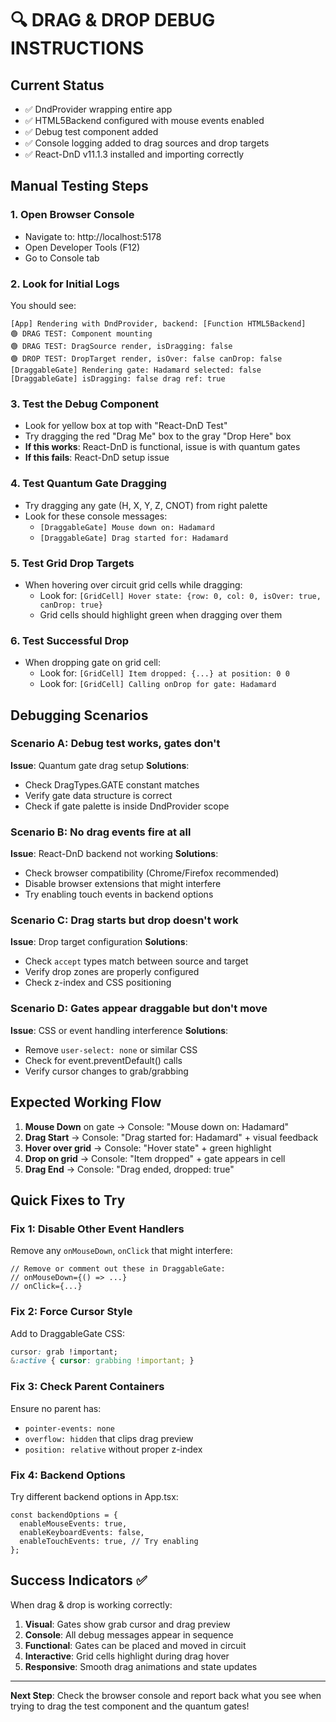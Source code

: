 # 🔍 **DRAG & DROP DEBUG INSTRUCTIONS**

## Current Status
- ✅ DndProvider wrapping entire app
- ✅ HTML5Backend configured with mouse events enabled
- ✅ Debug test component added
- ✅ Console logging added to drag sources and drop targets
- ✅ React-DnD v11.1.3 installed and importing correctly

## Manual Testing Steps

### 1. **Open Browser Console**
- Navigate to: http://localhost:5178
- Open Developer Tools (F12)
- Go to Console tab

### 2. **Look for Initial Logs**
You should see:
```
[App] Rendering with DndProvider, backend: [Function HTML5Backend]
🟢 DRAG TEST: Component mounting
🟢 DRAG TEST: DragSource render, isDragging: false
🟢 DROP TEST: DropTarget render, isOver: false canDrop: false
[DraggableGate] Rendering gate: Hadamard selected: false
[DraggableGate] isDragging: false drag ref: true
```

### 3. **Test the Debug Component**
- Look for yellow box at top with "React-DnD Test" 
- Try dragging the red "Drag Me" box to the gray "Drop Here" box
- **If this works**: React-DnD is functional, issue is with quantum gates
- **If this fails**: React-DnD setup issue

### 4. **Test Quantum Gate Dragging**
- Try dragging any gate (H, X, Y, Z, CNOT) from right palette
- Look for these console messages:
  - `[DraggableGate] Mouse down on: Hadamard`
  - `[DraggableGate] Drag started for: Hadamard`

### 5. **Test Grid Drop Targets**
- When hovering over circuit grid cells while dragging:
  - Look for: `[GridCell] Hover state: {row: 0, col: 0, isOver: true, canDrop: true}`
  - Grid cells should highlight green when dragging over them

### 6. **Test Successful Drop**
- When dropping gate on grid cell:
  - Look for: `[GridCell] Item dropped: {...} at position: 0 0`
  - Look for: `[GridCell] Calling onDrop for gate: Hadamard`

## Debugging Scenarios

### **Scenario A: Debug test works, gates don't**
**Issue**: Quantum gate drag setup
**Solutions**:
- Check DragTypes.GATE constant matches
- Verify gate data structure is correct
- Check if gate palette is inside DndProvider scope

### **Scenario B: No drag events fire at all**
**Issue**: React-DnD backend not working
**Solutions**:
- Check browser compatibility (Chrome/Firefox recommended)
- Disable browser extensions that might interfere
- Try enabling touch events in backend options

### **Scenario C: Drag starts but drop doesn't work**
**Issue**: Drop target configuration
**Solutions**:
- Check `accept` types match between source and target
- Verify drop zones are properly configured
- Check z-index and CSS positioning

### **Scenario D: Gates appear draggable but don't move**
**Issue**: CSS or event handling interference
**Solutions**:
- Remove `user-select: none` or similar CSS
- Check for event.preventDefault() calls
- Verify cursor changes to grab/grabbing

## Expected Working Flow

1. **Mouse Down** on gate → Console: "Mouse down on: Hadamard"
2. **Drag Start** → Console: "Drag started for: Hadamard" + visual feedback
3. **Hover over grid** → Console: "Hover state" + green highlight  
4. **Drop on grid** → Console: "Item dropped" + gate appears in cell
5. **Drag End** → Console: "Drag ended, dropped: true"

## Quick Fixes to Try

### **Fix 1: Disable Other Event Handlers**
Remove any `onMouseDown`, `onClick` that might interfere:
```tsx
// Remove or comment out these in DraggableGate:
// onMouseDown={() => ...}
// onClick={...}
```

### **Fix 2: Force Cursor Style**
Add to DraggableGate CSS:
```css
cursor: grab !important;
&:active { cursor: grabbing !important; }
```

### **Fix 3: Check Parent Containers**
Ensure no parent has:
- `pointer-events: none`
- `overflow: hidden` that clips drag preview
- `position: relative` without proper z-index

### **Fix 4: Backend Options**
Try different backend options in App.tsx:
```tsx
const backendOptions = {
  enableMouseEvents: true,
  enableKeyboardEvents: false,
  enableTouchEvents: true, // Try enabling
};
```

## Success Indicators ✅

When drag & drop is working correctly:

1. **Visual**: Gates show grab cursor and drag preview
2. **Console**: All debug messages appear in sequence  
3. **Functional**: Gates can be placed and moved in circuit
4. **Interactive**: Grid cells highlight during drag hover
5. **Responsive**: Smooth drag animations and state updates

---

**Next Step**: Check the browser console and report back what you see when trying to drag the test component and the quantum gates!